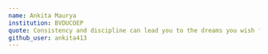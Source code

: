 ```yaml
---
name: Ankita Maurya
institution: BVDUCOEP
quote: Consistency and discipline can lead you to the dreams you wish for
github_user: ankita413
---
```

